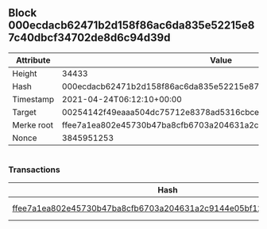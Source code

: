 ## Block 000ecdacb62471b2d158f86ac6da835e52215e87c40dbcf34702de8d6c94d39d

Attribute | Value
--- | ---
Height | 34433
Hash | 000ecdacb62471b2d158f86ac6da835e52215e87c40dbcf34702de8d6c94d39d
Timestamp | 2021-04-24T06:12:10+00:00
Target | 00254142f49eaaa504dc75712e8378ad5316cbcead634704b3734b6271167cc4
Merke root | ffee7a1ea802e45730b47ba8cfb6703a204631a2c9144e05bf12b2378d918a36
Nonce | 3845951253

```

```

### Transactions

Hash | Amount
--- | ---
[ffee7a1ea802e45730b47ba8cfb6703a204631a2c9144e05bf12b2378d918a36](ffee7a1ea802e45730b47ba8cfb6703a204631a2c9144e05bf12b2378d918a36.md) | 10.00000000 SKEPTI 
